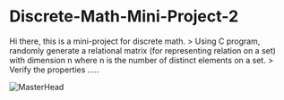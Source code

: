 # Discrete-Math-Mini-Project-2
Hi there, this is a mini-project for discrete math. > Using C program, randomly generate a relational matrix (for representing relation on a set) with dimension n where n is the number of distinct elements on a set. > Verify the properties .....

![MasterHead](https://media.geeksforgeeks.org/wp-content/cdn-uploads/20220504172515/Discrete-Mathematics-Tutorial.jpg)
